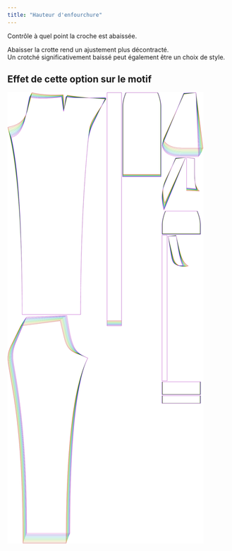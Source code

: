 ```yaml
---
title: "Hauteur d'enfourchure"
---
```


Contrôle à quel point la croche est abaissée.

Abaisser la crotte rend un ajustement plus décontracté.  
Un crotché significativement baissé peut également être un choix de style.

## Effet de cette option sur le motif

![Cette image montre l'effet de cette option en superposant plusieurs variantes qui ont une valeur différente pour cette option](charlie_crotchdrop_sample.svg "Effet de cette option sur le motif")
